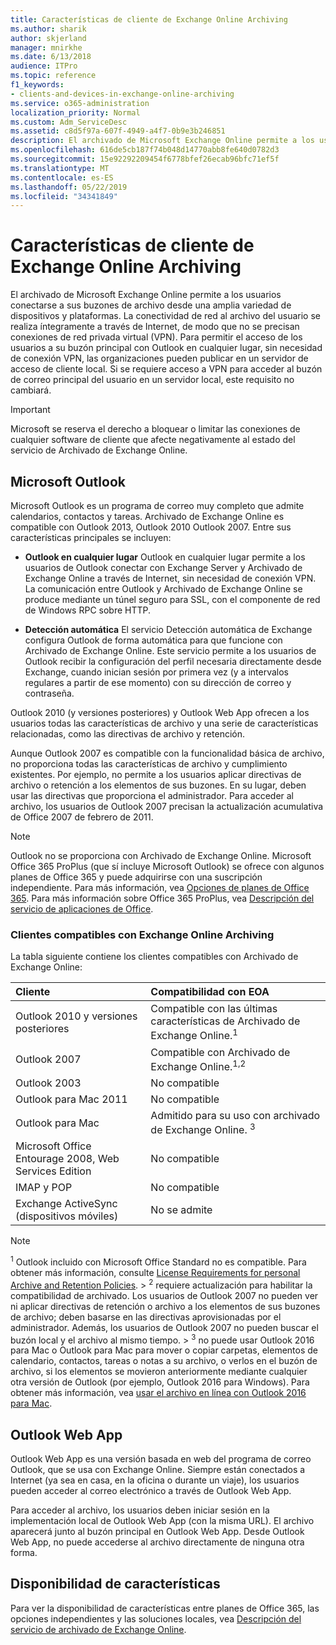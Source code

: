 ```yaml
---
title: Características de cliente de Exchange Online Archiving
ms.author: sharik
author: skjerland
manager: mnirkhe
ms.date: 6/13/2018
audience: ITPro
ms.topic: reference
f1_keywords:
- clients-and-devices-in-exchange-online-archiving
ms.service: o365-administration
localization_priority: Normal
ms.custom: Adm_ServiceDesc
ms.assetid: c8d5f97a-607f-4949-a4f7-0b9e3b246851
description: El archivado de Microsoft Exchange Online permite a los usuarios conectarse a sus buzones de archivo desde una amplia variedad de dispositivos y plataformas. La conectividad de red al archivo del usuario se realiza íntegramente a través de Internet, de modo que no se precisan conexiones de red privada virtual (VPN). Para permitir el acceso de los usuarios a su buzón principal con Outlook en cualquier lugar, sin necesidad de conexión VPN, las organizaciones pueden publicar en un servidor de acceso de cliente local. Si se requiere acceso a VPN para acceder al buzón de correo principal del usuario en un servidor local, este requisito no cambiará.
ms.openlocfilehash: 616de5cb187f74b048d14770abb8fe640d0782d3
ms.sourcegitcommit: 15e92292209454f6778bfef26ecab96bfc71ef5f
ms.translationtype: MT
ms.contentlocale: es-ES
ms.lasthandoff: 05/22/2019
ms.locfileid: "34341849"
---
```

# <a name="client-features-in-exchange-online-archiving"></a>Características de cliente de Exchange Online Archiving

El archivado de Microsoft Exchange Online permite a los usuarios conectarse a sus buzones de archivo desde una amplia variedad de dispositivos y plataformas. La conectividad de red al archivo del usuario se realiza íntegramente a través de Internet, de modo que no se precisan conexiones de red privada virtual (VPN). Para permitir el acceso de los usuarios a su buzón principal con Outlook en cualquier lugar, sin necesidad de conexión VPN, las organizaciones pueden publicar en un servidor de acceso de cliente local. Si se requiere acceso a VPN para acceder al buzón de correo principal del usuario en un servidor local, este requisito no cambiará.
  
> [!IMPORTANT]
> Microsoft se reserva el derecho a bloquear o limitar las conexiones de cualquier software de cliente que afecte negativamente al estado del servicio de Archivado de Exchange Online. 
  
## <a name="microsoft-outlook"></a>Microsoft Outlook

Microsoft Outlook es un programa de correo muy completo que admite calendarios, contactos y tareas. Archivado de Exchange Online es compatible con Outlook 2013, Outlook 2010 Outlook 2007. Entre sus características principales se incluyen:
  
- **Outlook en cualquier lugar** Outlook en cualquier lugar permite a los usuarios de Outlook conectar con Exchange Server y Archivado de Exchange Online a través de Internet, sin necesidad de conexión VPN. La comunicación entre Outlook y Archivado de Exchange Online se produce mediante un túnel seguro para SSL, con el componente de red de Windows RPC sobre HTTP. 
    
- **Detección automática** El servicio Detección automática de Exchange configura Outlook de forma automática para que funcione con Archivado de Exchange Online. Este servicio permite a los usuarios de Outlook recibir la configuración del perfil necesaria directamente desde Exchange, cuando inician sesión por primera vez (y a intervalos regulares a partir de ese momento) con su dirección de correo y contraseña. 
    
Outlook 2010 (y versiones posteriores) y Outlook Web App ofrecen a los usuarios todas las características de archivo y una serie de características relacionadas, como las directivas de archivo y retención.
  
Aunque Outlook 2007 es compatible con la funcionalidad básica de archivo, no proporciona todas las características de archivo y cumplimiento existentes. Por ejemplo, no permite a los usuarios aplicar directivas de archivo o retención a los elementos de sus buzones. En su lugar, deben usar las directivas que proporciona el administrador. Para acceder al archivo, los usuarios de Outlook 2007 precisan la actualización acumulativa de Office 2007 de febrero de 2011.
  
> [!NOTE]
> Outlook no se proporciona con Archivado de Exchange Online. Microsoft Office 365 ProPlus (que sí incluye Microsoft Outlook) se ofrece con algunos planes de Office 365 y puede adquirirse con una suscripción independiente. Para más información, vea [Opciones de planes de Office 365](../office-365-platform-service-description/office-365-plan-options.md). Para más información sobre Office 365 ProPlus, vea [Descripción del servicio de aplicaciones de Office](../office-applications-service-description/office-applications-service-description.md). 
  
### <a name="clients-supported-by-exchange-online-archiving"></a>Clientes compatibles con Exchange Online Archiving

La tabla siguiente contiene los clientes compatibles con Archivado de Exchange Online:
  
|**Cliente**|**Compatibilidad con EOA**|
|:-----|:-----|
|Outlook 2010 y versiones posteriores  <br/> |Compatible con las últimas características de Archivado de Exchange Online.<sup>1</sup> <br/> |
|Outlook 2007  <br/> |Compatible con Archivado de Exchange Online.<sup>1,2</sup> <br/> |
|Outlook 2003  <br/> |No compatible  <br/> |
|Outlook para Mac 2011  <br/> |No compatible  <br/> |
|Outlook para Mac  <br/> |Admitido para su uso con archivado de Exchange Online. <sup>3</sup> <br/> |
|Microsoft Office Entourage 2008, Web Services Edition  <br/> |No compatible  <br/> |
|IMAP y POP  <br/> |No compatible  <br/> |
|Exchange ActiveSync (dispositivos móviles)  <br/> |No se admite  <br/> |
   
> [!NOTE]
> <sup>1</sup> Outlook incluido con Microsoft Office Standard no es compatible. Para obtener más información, consulte [License Requirements for personal Archive and Retention Policies](https://go.microsoft.com/fwlink/?LinkId=389396). > <sup>2</sup> requiere actualización para habilitar la compatibilidad de archivado. Los usuarios de Outlook 2007 no pueden ver ni aplicar directivas de retención o archivo a los elementos de sus buzones de archivo; deben basarse en las directivas aprovisionadas por el administrador. Además, los usuarios de Outlook 2007 no pueden buscar el buzón local y el archivo al mismo tiempo. > <sup>3</sup> no puede usar Outlook 2016 para Mac o Outlook para Mac para mover o copiar carpetas, elementos de calendario, contactos, tareas o notas a su archivo, o verlos en el buzón de archivo, si los elementos se movieron anteriormente mediante cualquier otra versión de Outlook (por ejemplo, Outlook 2016 para Windows). Para obtener más información, vea [usar el archivo en línea con Outlook 2016 para Mac](https://support.office.com/en-us/article/Use-your-online-archive-with-Outlook-2016-for-Mac-45b8439c-2982-4b6b-9097-eed71dbfe238). 
  
## <a name="outlook-web-app"></a>Outlook Web App

Outlook Web App es una versión basada en web del programa de correo Outlook, que se usa con Exchange Online. Siempre están conectados a Internet (ya sea en casa, en la oficina o durante un viaje), los usuarios pueden acceder al correo electrónico a través de Outlook Web App.
  
Para acceder al archivo, los usuarios deben iniciar sesión en la implementación local de Outlook Web App (con la misma URL). El archivo aparecerá junto al buzón principal en Outlook Web App. Desde Outlook Web App, no puede accederse al archivo directamente de ninguna otra forma.
  
## <a name="feature-availability"></a>Disponibilidad de características

Para ver la disponibilidad de características entre planes de Office 365, las opciones independientes y las soluciones locales, vea [Descripción del servicio de archivado de Exchange Online](exchange-online-archiving-service-description.md).
  

